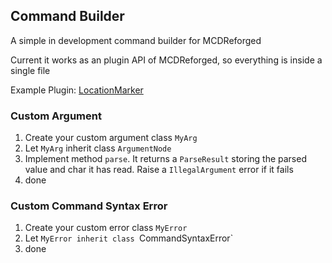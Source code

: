 Command Builder
-------

A simple in development command builder for MCDReforged

Current it works as an plugin API of MCDReforged, so everything is inside a single file

Example Plugin: [LocationMarker](https://github.com/TISUnion/LocationMarker)

### Custom Argument

1. Create your custom argument class `MyArg`
2. Let `MyArg` inherit class `ArgumentNode`
3. Implement method `parse`. It returns a `ParseResult` storing the parsed value and char it has read. Raise a `IllegalArgument` error if it fails
4. done


### Custom Command Syntax Error

1. Create your custom error class `MyError`
2. Let `MyError inherit class `CommandSyntaxError`
3. done
